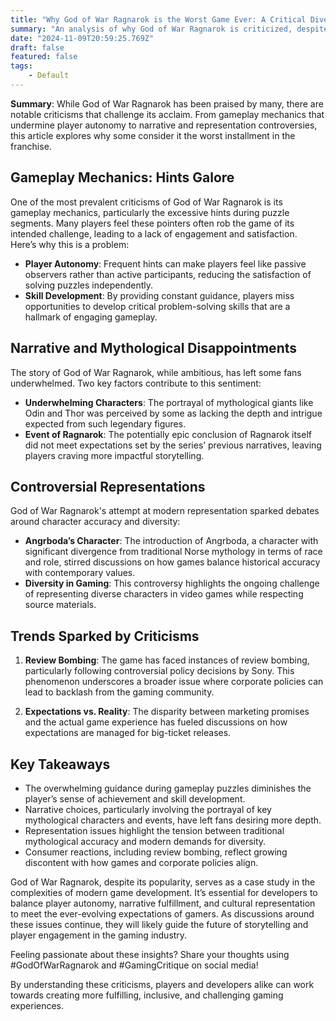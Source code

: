 ```yaml
---
title: "Why God of War Ragnarok is the Worst Game Ever: A Critical Dive"
summary: "An analysis of why God of War Ragnarok is criticized, despite its acclaim, focusing on gameplay mechanics, narrative issues, and representation controversies."
date: "2024-11-09T20:59:25.769Z"
draft: false
featured: false
tags:
    - Default
---
```


**Summary**: While God of War Ragnarok has been praised by many, there are notable criticisms that challenge its acclaim. From gameplay mechanics that undermine player autonomy to narrative and representation controversies, this article explores why some consider it the worst installment in the franchise.

## Gameplay Mechanics: Hints Galore

One of the most prevalent criticisms of God of War Ragnarok is its gameplay mechanics, particularly the excessive hints during puzzle segments. Many players feel these pointers often rob the game of its intended challenge, leading to a lack of engagement and satisfaction. Here’s why this is a problem:

- **Player Autonomy**: Frequent hints can make players feel like passive observers rather than active participants, reducing the satisfaction of solving puzzles independently.
- **Skill Development**: By providing constant guidance, players miss opportunities to develop critical problem-solving skills that are a hallmark of engaging gameplay.

## Narrative and Mythological Disappointments

The story of God of War Ragnarok, while ambitious, has left some fans underwhelmed. Two key factors contribute to this sentiment:

- **Underwhelming Characters**: The portrayal of mythological giants like Odin and Thor was perceived by some as lacking the depth and intrigue expected from such legendary figures.
- **Event of Ragnarok**: The potentially epic conclusion of Ragnarok itself did not meet expectations set by the series’ previous narratives, leaving players craving more impactful storytelling.

## Controversial Representations

God of War Ragnarok's attempt at modern representation sparked debates around character accuracy and diversity:

- **Angrboda’s Character**: The introduction of Angrboda, a character with significant divergence from traditional Norse mythology in terms of race and role, stirred discussions on how games balance historical accuracy with contemporary values.
- **Diversity in Gaming**: This controversy highlights the ongoing challenge of representing diverse characters in video games while respecting source materials.

## Trends Sparked by Criticisms

1. **Review Bombing**: The game has faced instances of review bombing, particularly following controversial policy decisions by Sony. This phenomenon underscores a broader issue where corporate policies can lead to backlash from the gaming community.
   
2. **Expectations vs. Reality**: The disparity between marketing promises and the actual game experience has fueled discussions on how expectations are managed for big-ticket releases.

## Key Takeaways

- The overwhelming guidance during gameplay puzzles diminishes the player’s sense of achievement and skill development.
- Narrative choices, particularly involving the portrayal of key mythological characters and events, have left fans desiring more depth.
- Representation issues highlight the tension between traditional mythological accuracy and modern demands for diversity.
- Consumer reactions, including review bombing, reflect growing discontent with how games and corporate policies align.

God of War Ragnarok, despite its popularity, serves as a case study in the complexities of modern game development. It’s essential for developers to balance player autonomy, narrative fulfillment, and cultural representation to meet the ever-evolving expectations of gamers. As discussions around these issues continue, they will likely guide the future of storytelling and player engagement in the gaming industry.

Feeling passionate about these insights? Share your thoughts using #GodOfWarRagnarok and #GamingCritique on social media!

By understanding these criticisms, players and developers alike can work towards creating more fulfilling, inclusive, and challenging gaming experiences.
